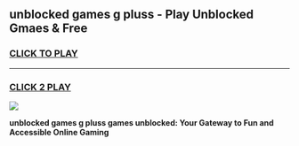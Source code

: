 
## unblocked games g pluss - Play Unblocked Gmaes & Free
<h3>
<a href="https://premium.freeplayer.one?title=unblocked_games_g_pluss&ref=19F">CLICK TO PLAY</a></h3>
<hr>

<h3>
<a href="https://premium.freeplayer.one?title=unblocked_games_g_pluss&ref=19F">CLICK 2 PLAY</a>
  
</h3>

<a href="https://premium.freeplayer.one?title=unblocked_games_g_pluss&ref=19F/"><img src="https://clearcache.store/games.png"></a>


**unblocked games g pluss games unblocked: Your Gateway to Fun and Accessible Online Gaming**
